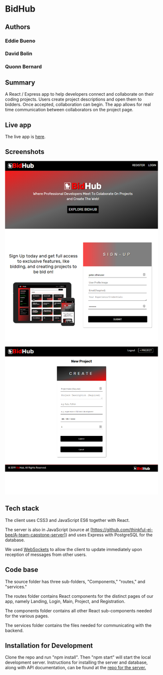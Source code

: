 # BidHub

## Authors

### Eddie Bueno
### David Bolin
### Quonn Bernard


## Summary

A React / Express app to help developers connect and collaborate on their coding projects. Users create project descriptions and open them to bidders. Once accepted, collaboration can begin. The app allows for real time communication between collaborators on the project page.


## Live app

The live app is [here](https://bidhub.now.sh/).


## Screenshots
![Landing Page](screenshots/ScreenClip.png)

![Create Project](screenshots/ScreenClip2.png)


## Tech stack

The client uses CSS3 and JavaScript ES6 together with React.

The server is also in JavaScript (source at [https://github.com/thinkful-ei-bee/A-team-capstone-server]) and uses Express with PostgreSQL for the database.

We used [WebSockets](https://developer.mozilla.org/en-US/docs/Web/API/WebSockets_API) to allow the client to update immediately upon reception of messages from other users.


## Code base

The source folder has three sub-folders, "Components," "routes," and "services."

The routes folder contains React components for the distinct pages of our app, namely Landing, Login, Main, Project, and Registration.

The components folder contains all other React sub-components needed for the various pages.

The services folder contains the files needed for communicating with the backend.

## Installation for Development

Clone the repo and run "npm install". Then "npm start" will start the local development server. Instructions for installing the server and database, along with API documentation, can be found at the [repo for the server.](https://github.com/thinkful-ei-bee/A-team-capstone-server)
